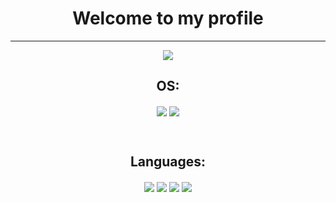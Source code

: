 <div font-family="Roboto">
  <h1 align="center">Welcome to my profile </h1>
  
  <hr>

  <div align="center">
    <a align="center" href="https://github.com/anuraghazra/github-readme-stats">
      <img align="center" src="https://github-readme-stats.vercel.app/api?username=Eduardo-Junior&show_icons=true&theme=dark" />
    </a>
  </div>


  <h2 align="center"> OS: </h2>
  <p align="center">
    <img align="center" src="https://img.shields.io/badge/Windows%2011-%230079d5.svg?style=for-the-badge&logo=Windows%2011&logoColor=white" />
    <img align="center" src="https://img.shields.io/badge/Ubuntu-E95420?style=for-the-badge&logo=ubuntu&logoColor=white" />
  </p>

  <br>

  <h2 align="center"> Languages: </h2>
  <p align="center">
    <img align="center" src="https://img.shields.io/badge/html5-%23E34F26.svg?style=for-the-badge&logo=html5&logoColor=white" />
    <img align="center" src="https://img.shields.io/badge/css3-%231572B6.svg?style=for-the-badge&logo=css3&logoColor=white" />
    <img align="center" src="https://img.shields.io/badge/javascript-%23323330.svg?style=for-the-badge&logo=javascript&logoColor=%23F7DF1E" />
    <img align="center" src="https://img.shields.io/badge/node.js-6DA55F?style=for-the-badge&logo=node.js&logoColor=white" />
  </p>
 </div>
